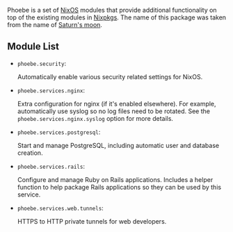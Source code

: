 Phoebe is a set of [NixOS][] modules that provide additional
functionality on top of the existing modules in [Nixpkgs][].  The name
of this package was taken from the name of [Saturn's moon][phoebe].

Module List
-----------

  * `phoebe.security`:

     Automatically enable various security related settings for NixOS.

  * `phoebe.services.nginx`:

     Extra configuration for nginx (if it's enabled elsewhere).  For
     example, automatically use syslog so no log files need to be
     rotated.  See the `phoebe.services.nginx.syslog` option for more
     details.

  * `phoebe.services.postgresql`:

    Start and manage PostgreSQL, including automatic user and database
    creation.

  * `phoebe.services.rails`:

    Configure and manage Ruby on Rails applications.  Includes a
    helper function to help package Rails applications so they can be
    used by this service.

  * `phoebe.services.web.tunnels`:

     HTTPS to HTTP private tunnels for web developers.


[nixos]: https://nixos.org/
[nixpkgs]: https://nixos.org/nixpkgs/
[phoebe]: https://en.wikipedia.org/wiki/Phoebe_(moon)
